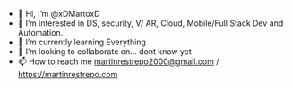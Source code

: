 - 👋 Hi, I’m @xDMartoxD
- 👀 I’m interested in DS, security, V/ AR, Cloud, Mobile/Full Stack Dev and Automation.
- 🌱 I’m currently learning Everything
- 💞️ I’m looking to collaborate on... dont know yet
- 📫 How to reach me martinrestrepo2000@gmail.com / https://martinrestrepo.com

<!---
xDMartoxD/xDMartoxD is a ✨ special ✨ repository because its `README.md` (this file) appears on your GitHub profile.
You can click the Preview link to take a look at your changes.
--->
